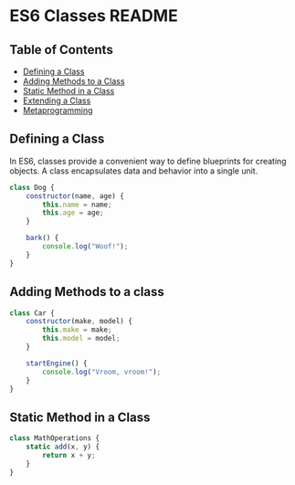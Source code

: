 # ES6 Classes README

## Table of Contents
- [Defining a Class](#defining-a-class)
- [Adding Methods to a Class](#adding-methods-to-a-class)
- [Static Method in a Class](#static-method-in-a-class)
- [Extending a Class](#extending-a-class)
- [Metaprogramming](#metaprogramming)

## Defining a Class

In ES6, classes provide a convenient way to define blueprints for creating objects. A class encapsulates data and behavior into a single unit.

```javascript
class Dog {
    constructor(name, age) {
        this.name = name;
        this.age = age;
    }

    bark() {
        console.log("Woof!");
    }
}
```
## Adding Methods to a class

```javascript
class Car {
    constructor(make, model) {
        this.make = make;
        this.model = model;
    }

    startEngine() {
        console.log("Vroom, vroom!");
    }
}
```

## Static Method in a Class

```javascript
class MathOperations {
    static add(x, y) {
        return x + y;
    }
}
```
